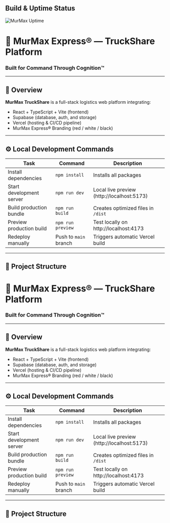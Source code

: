 ## Build & Uptime Status

![MurMax Uptime](https://github.com/MUMAX-EXPRESS-LLC/MurMax-TruckShare/actions/workflows/uptime.yml/badge.svg)

# 🚚 MurMax Express® — TruckShare Platform
### Built for Command Through Cognition™

---

## 🧠 Overview
**MurMax TruckShare** is a full-stack logistics web platform integrating:
- React + TypeScript + Vite (frontend)
- Supabase (database, auth, and storage)
- Vercel (hosting & CI/CD pipeline)
- MurMax Express® Branding (red / white / black)

---

## ⚙️ Local Development Commands

| Task | Command | Description |
|------|----------|-------------|
| Install dependencies | `npm install` | Installs all packages |
| Start development server | `npm run dev` | Local live preview (http://localhost:5173) |
| Build production bundle | `npm run build` | Creates optimized files in `/dist` |
| Preview production build | `npm run preview` | Test locally on http://localhost:4173 |
| Redeploy manually | Push to `main` branch | Triggers automatic Vercel build |

---

## 🧱 Project Structure

# 🚚 MurMax Express® — TruckShare Platform
### Built for Command Through Cognition™

---

## 🧠 Overview
**MurMax TruckShare** is a full-stack logistics web platform integrating:
- React + TypeScript + Vite (frontend)
- Supabase (database, auth, and storage)
- Vercel (hosting & CI/CD pipeline)
- MurMax Express® Branding (red / white / black)

---

## ⚙️ Local Development Commands

| Task | Command | Description |
|------|----------|-------------|
| Install dependencies | `npm install` | Installs all packages |
| Start development server | `npm run dev` | Local live preview (http://localhost:5173) |
| Build production bundle | `npm run build` | Creates optimized files in `/dist` |
| Preview production build | `npm run preview` | Test locally on http://localhost:4173 |
| Redeploy manually | Push to `main` branch | Triggers automatic Vercel build |

---

## 🧱 Project Structure

